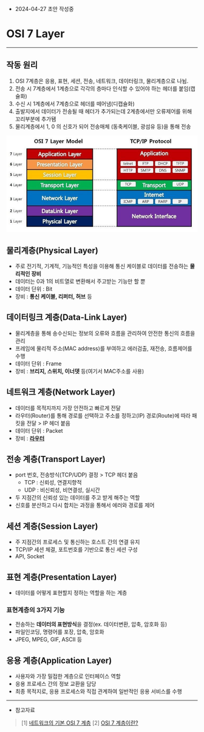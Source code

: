 
- 2024-04-27 초안 작성중 

# OSI 7 Layer

---


## 작동 원리
1. OSI 7계층은 응용, 표현, 세션, 전송, 네트워크, 데이터링크, 물리계층으로 나뉨.
2. 전송 시 7계층에서 1계층으로 각각의 층마다 인식할 수 있어야 하는 헤더를 붙임(캡슐화)
3. 수신 시 1계층에서 7계층으로 헤더를 떼어냄(디캡슐화)
4. 출발지에서 데이터가 전송될 때 헤더가 추가되는데 2계층에서만 오류제어를 위해 꼬리부분에 추가됌
5. 물리계층에서 1, 0 의 신호가 되어 전송매체 (동축케이블, 광섬유 등)을 통해 전송

![OSI 7 Layer.jpeg](..%2F..%2F..%2Fetc%2Fimage%2FNetwork_image%2FOSI%207%20Layer.jpeg)

## 물리계층(Physical Layer)
- 주로 전기적, 기계적, 기능적인 특성을 이용해 통신 케이블로 데이터를 전송하는 **물리적인 장비**
- 데이터는 0과 1의 비트열로 변환해서 주고받는 기능만 할 뿐
- 데이터 단위 : Bit
- 장비 : **통신 케이블, 리퍼터, 허브** 등

## 데이터링크 계층(Data-Link Layer)
- 물리계층을 통해 송수신되는 정보의 오류와 흐름을 관리하여 안전한 통신의 흐름을 관리
- 프레임에 물리적 주소(MAC address)를 부여하고 에러검출, 재전송, 흐름제어를 수행
- 데이터 단위 : Frame
- 장비 : **브리지, 스위치, 이너뎃** 등(여기서 MAC주소를 사용)

## 네트워크 계층(Network Layer)
- 데이터를 목적지까지 가장 안전하고 빠르게 전달
- 라우터(Router)를 통해 경로를 선택하고 주소를 정하고(IP) 경로(Route)에 따라 패킷을 전달 > IP 헤더 붙음
- 데이터 단위 : Packet
- 장비 : **[라우터]([라우팅.md](..%2F%EB%9D%BC%EC%9A%B0%ED%8C%85.md))**

## 전송 계층(Transport Layer)
- port 번호, 전송방식(TCP/UDP) 결정 > TCP 헤더 붙음
  - TCP : 신뢰성, 연결지향적
  - UDP : 비신뢰성, 비연결성, 실시간
- 두 지점간의 신뢰성 있는 데이터를 주고 받게 해주는 역할
- 신호를 분산하고 다시 합치는 과정을 통해서 에러와 경로를 제어

## 세션 계층(Session Layer)
- 주 지점간의 프로세스 및 통신하는 호스트 간의 연결 유지
- TCP/IP 세션 체결, 포트번호를 기반으로 통신 세션 구성
- API, Socket

## 표현 계층(Presentation Layer)
- 데이터를 어떻게 표현할지 정하는 역할을 하는 계층

### 표현계층의 3가지 기능
- 전송하는 **데이터의 표현방식**을 결정(ex. 데이터변환, 압축, 암호화 등)
- 파일인코딩, 명령어를 포장, 압축, 암호화
- JPEG, MPEG, GIF, ASCII 등 

## 응용 계층(Application Layer)
- 사용자와 가장 밀접한 계층으로 인터페이스 역할
- 응용 프로세스 간의 정보 교환을 담당
- 최종 목적지로, 응용 프로세스와 직접 관계하여 일반적인 응용 서비스를 수행

---
* 참고자료
> [1] [네트워크의 기본 OSI 7 계층](https://velog.io/@cgotjh/%EB%84%A4%ED%8A%B8%EC%9B%8C%ED%81%AC-OSI-7-%EA%B3%84%EC%B8%B5-OSI-7-LAYER-%EA%B8%B0%EB%B3%B8-%EA%B0%9C%EB%85%90-%EA%B0%81-%EA%B3%84%EC%B8%B5-%EC%84%A4%EB%AA%85)
> [2] [OSI 7 계층이란?](https://lxxyeon.tistory.com/155)

